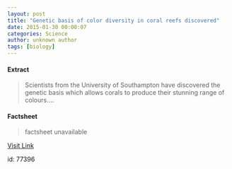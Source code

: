 ```yaml
---
layout: post
title: "Genetic basis of color diversity in coral reefs discovered"
date: 2015-01-30 00:00:07
categories: Science
author: unknown author
tags: [biology]
---
```



#### Extract
>Scientists from the University of Southampton have discovered the genetic basis which allows corals to produce their stunning range of colours....

#### Factsheet
>factsheet unavailable

[Visit Link](http://phys.org/news341775678.html)

id:   77396
